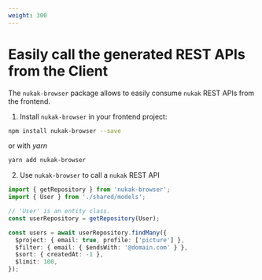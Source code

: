 ```yaml
---
weight: 300
---
```


# Easily call the generated REST APIs from the Client

The `nukak-browser` package allows to easily consume `nukak` REST APIs from the frontend.

1. Install `nukak-browser` in your frontend project:

```sh
npm install nukak-browser --save
```

or with _yarn_

```sh
yarn add nukak-browser
```

2. Use `nukak-browser` to call a `nukak` REST API

```ts
import { getRepository } from 'nukak-browser';
import { User } from './shared/models';

// 'User' is an entity class.
const userRepository = getRepository(User);

const users = await userRepository.findMany({
  $project: { email: true, profile: ['picture'] },
  $filter: { email: { $endsWith: '@domain.com' } },
  $sort: { createdAt: -1 },
  $limit: 100,
});
```

